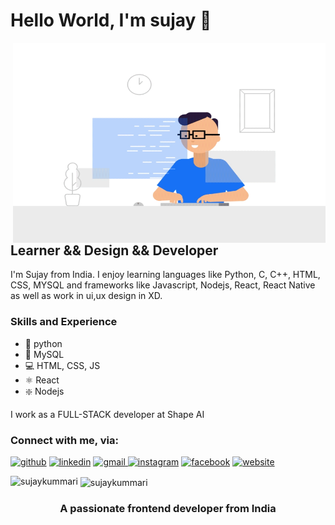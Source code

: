 # Hello World, I'm  sujay 👋

 <img align="right" alt="GIF" src="https://github.com/Dushyant029/Dushyant029/blob/main/developer.gif?raw=true  " width="500" height="320" />

## Learner && Design && Developer  

I'm Sujay from India. I enjoy learning languages like Python, C, C++, HTML, CSS, MYSQL and frameworks like Javascript, Nodejs, React, React Native as well as work in ui,ux design in XD.

### Skills and Experience
* 🐍 python
* 🐬 MySQL
* 💻 HTML, CSS, JS
* ⚛ React
* ❇️ Nodejs

I work as a FULL-STACK developer at Shape AI



### Connect with me, via:
[<img src='https://img.icons8.com/color/48/000000/github.png' alt='github' width="4%">](https://github.com/sujaykummari)     [<img src='https://img.icons8.com/color/48/000000/linkedin.png' alt='linkedin' width="4%">](https://www.linkedin.com/in/sujay-kummari-3054801b8/)     <a href="mailto:sujaykummari06@gmail.com">  <img src='https://img.icons8.com/color/48/000000/gmail.png' alt='gmail' width="4%"> </a>     [<img src='https://img.icons8.com/color/48/000000/instagram-new.png' alt='instagram' width="4%">](https://www.instagram.com/sujay_kummari/)     [<img src='https://img.icons8.com/color/48/000000/facebook.png' alt='facebook' width="4%">](https://www.facebook.com/kummari.jishnusujay)     [<img src='https://img.icons8.com/color/48/000000/web.png' alt='website' width="4%">](https://sujaykummari.github.io/sujaykummari/)     



<p><img align="left" src="https://github-readme-stats.vercel.app/api/top-langs?username=sujaykummari&show_icons=true&locale=en&layout=compact" alt="sujaykummari" /></p>


<p>&nbsp;<img align="center" src="https://github-readme-stats.vercel.app/api?username=sujaykummari&show_icons=true&locale=en" alt="sujaykummari" /></p>


<h3 align="center">A passionate frontend developer from India</h3>

